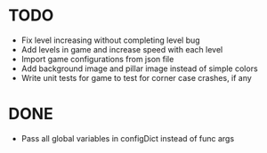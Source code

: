 # TODO
* Fix level increasing without completing level bug
* Add levels in game and increase speed with each level
* Import game configurations from json file
* Add background image and pillar image instead of simple colors
* Write unit tests for game to test for corner case crashes, if any  

# DONE
* Pass all global variables in configDict instead of func args